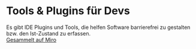 # Tools & Plugins für Devs
Es gibt IDE Plugins und Tools, die helfen Software barrierefrei zu gestalten bzw. den Ist-Zustand zu erfassen.
<br>
[Gesammelt auf Miro](https://miro.com/app/board/uXjVL5Q93eo=/?moveToWidget=3458764610250645285&cot=14)
<br>
<br>
